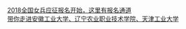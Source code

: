   
[2018全国女兵应征报名开始，这里有报名通道](http://www.dianyue.me/archives/730/2d8nrss0cr009pbe/)  
[带你走进安徽工业大学、辽宁农业职业技术学院、天津工业大学](http://www.dianyue.me/archives/604/64ji0wg1dw1wkuch/)